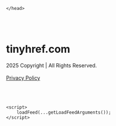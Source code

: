 <!DOCTYPE html>
<html data-adblockkey="MFwwDQYJKoZIhvcNAQEBBQADSwAwSAJBALquDFETXRn0Hr05fUP7EJT77xYnPmRbpMy4vk8KYiHnkNpednjOANJcaXDXcKQJN0nXKZJL7TciJD8AoHXK158CAwEAAQ==_IXmG5MpGkh6QLKxZmOS1OKV8sAY8z9egKrIPCVvjNQYgP1PDAy/sdMpHr9DPjtBD0MSyI6bfkfzhjwEM5/zJqQ==" xmlns="http://www.w3.org/1999/xhtml" lang="en">
<head>
    <meta http-equiv="Content-Type" content="text/html; charset=utf-8"/>
    <meta name="viewport" content="width=device-width, initial-scale=1, shrink-to-fit=no"/>
    <title>tinyhref.com</title>
    <style media="screen">
.asset_star0 {
	background: url('//d38psrni17bvxu.cloudfront.net/themes/assets/star0.gif') no-repeat center;
	width: 13px;
	height: 12px;
	display: inline-block;
}

.asset_star1 {
	background: url('//d38psrni17bvxu.cloudfront.net/themes/assets/star1.gif') no-repeat center;
	width: 13px;
	height: 12px;
	display: inline-block;
}

.asset_starH {
	background: url('//d38psrni17bvxu.cloudfront.net/themes/assets/starH.gif') no-repeat center;
	width: 13px;
	height: 12px;
	display: inline-block;
}

.sitelink {
	padding-right: 16px;
}

.sellerRatings a:link,
.sellerRatings a:visited,
.sellerRatings a:hover,
.sellerRatings a:active {
	text-decoration: none;
	cursor: text;
}

.sellerRatings {
	margin:0 0 3px 20px;
}

.sitelinkHolder {
	margin:-15px 0 15px 35px;
}

#ajaxloaderHolder {
	display: block;
	width: 24px;
	height: 24px;
	background: #fff;
	padding: 8px 0 0 8px;
	margin:10px auto;
	-webkit-border-radius: 4px;
	-moz-border-radius: 4px;
	border-radius: 4px;
}</style>    <style media="screen">
* {
    margin:0;padding:0
}

body {
    background:#101c36;
    font-family: sans-serif;
    text-align: center;
    font-size:1rem;
}

.header {
    padding:1rem 1rem 0;
    overflow:hidden;
}

h1 {
    color:#848484;
    font-size:1.5rem;
}

.header-text-color:visited,
.header-text-color:link,
.header-text-color {
    color:#848484;
}

.comp-is-parked {
  margin: 4px 0 2px;
}

.comp-sponsored {
  text-align: left;
  margin: 0 0 -1.8rem 4px;
}

.wrapper1 {
    margin:1rem;
}

.wrapper2 {
    background:url('//d38psrni17bvxu.cloudfront.net/themes/cleanPeppermintBlack_657d9013/img/bottom.png') no-repeat center bottom;
    padding-bottom:140px;
}

.wrapper3 {
    background:#fff;
    max-width:300px;
    margin:0 auto 1rem;
    padding-top:1px;
    padding-bottom:1px;
}

.onDesktop {
    display:none;
}

.tcHolder {
    padding-top: 2rem;
}

.adsHolder {
    margin: 1rem 0;
    padding-top: 2rem;
    overflow:hidden;
}

.footer {
    color:#626574;
    padding:2rem 1rem;
    font-size:.8rem;
    margin:0 auto;
    max-width:440px;
}

.footer a:link,
.footer a:visited {
    color:#626574;
}

.sale_link_bold a,
.sale_link,
.sale_link a {
    color:#626574 !important;
}

.searchHolder {
    padding:1px 0 1px 1px;
    margin:1rem auto;
    width: 95%;
    max-width: 500px;
}

@media screen and (min-width:600px) {

    .comp-is-parked,
    .comp-sponsored {
      color: #848484;
    }

    .comp-sponsored {
      margin-left: 0;
    }

    .wrapper1 {
        max-width:1500px;
        margin-left:auto;
        margin-right:auto;
    }

    .wrapper2 {
        background:url('//d38psrni17bvxu.cloudfront.net/themes/cleanPeppermintBlack_657d9013/img/arrows.png') no-repeat center top;
        padding-bottom:0;
        min-height:600px;
    }

    .wrapper3 {
        max-width:530px;
        background:none;
    }
}
</style>    <style media="screen">
.fallback-term-holder {
    display: inline-grid;
    grid-template-columns: 1fr;
    width: 100%;
    padding-top: 50px;
}

.fallback-term-link {
    grid-column: 1 / span 1; align-self: center;
    padding: 50px 13px 50px 13px; border-radius: 25px;
    border: 5px solid #ffffff; margin-bottom: 20px;
    background-color: rgb(17, 38, 77);
    text-decoration-line: none;
    font-size: 18px;
    font-weight: 700;
    color: #ffffff;
    text-align: left;
}

.fallback-arrow {
    float: right;
    width: 24px;
    height: 24px;
    background-image: url('data:image/svg+xml;base64,PHN2ZyBmaWxsPScjRDdEN0Q3JyBzdHlsZT0iZmxvYXQ6IHJpZ2h0IiB4bWxucz0iaHR0cDovL3d3dy53My5vcmcvMjAwMC9zdmciIGhlaWdodD0iMjQiIHZpZXdCb3g9IjAgMCAyNCAyNCIgd2lkdGg9IjI0Ij48cGF0aCBkPSJNMCAwaDI0djI0SDB6IiBmaWxsPSJub25lIi8+PHBhdGggZD0iTTUuODggNC4xMkwxMy43NiAxMmwtNy44OCA3Ljg4TDggMjJsMTAtMTBMOCAyeiIvPjwvc3ZnPg==');
}</style>
    
    </head>

<body id="afd"><div id="plBanner"><script id="parklogic" type="text/javascript" src="https://parking3.parklogic.com/page/enhance.js?pcId=12&pId=1129&domain=tinyhref.com" async></script></div>

<div class="wrapper1">
        <div class="wrapper2">
        <div class="wrapper3">
            <br/>
        <script async src="https://euob.youseasky.com/sxp/i/224f85302aa2b6ec30aac9a85da2cbf9.js" data-ch="AdsDeli - domain - landingpage" data-uvid="08e924505cbe468b56b9997b41024f9cccaf7a54" class="ct_clicktrue_80705" data-jsonp="onCheqResponse"></script>
    <noscript>
        <iframe src="https://obseu.youseasky.com/ns/224f85302aa2b6ec30aac9a85da2cbf9.html?ch=AdsDeli%20-%20domain%20-%20landingpage"
                width="0" height="0" style="display:none"></iframe>
    </noscript>
<br/>
<div class="header" id="domainname">
        <h1>tinyhref.com</h1>
    </div>
                        <div class="tcHolder">
                <div id="tc"></div>
            </div>
        </div>
    </div>
            <div class="footer">
            2025 Copyright | All Rights Reserved.
<br/><br/>
<a href="javascript:void(0);" onClick="window.open('/privacy.html', 'privacy-policy', 'width=890,height=330,left=200,top=200,menubar=no,status=yes,toolbar=no').focus()" class="privacy-policy">
    Privacy Policy
</a>
<br/><br/>
<br/><br/>
    </div>
</div>

<script type="text/javascript" language="JavaScript">
    var tcblock = {
        // Required and steady
        'container': 'tc',
        'type': 'relatedsearch',
        'colorBackground': 'transparent',
        
        'number': 3,
        
        // Font-Sizes and Line-Heights
        'fontSizeAttribution': 14,
        'fontSizeTitle': 24,
        'lineHeightTitle': 34,
        // Colors
        'colorAttribution': '#aaa',
        'colorTitleLink': '#0277bd',
        // Alphabetically
        'horizontalAlignment': 'center',
        'noTitleUnderline': false,
        'rolloverLinkColor': '#01579b',
        'verticalSpacing': 10
    };
    var searchboxBlock = {
        'container': 'search',
        'type': 'searchbox',
        'fontSizeSearchInput': 12,
        'hideSearchInputBorder': false,
        'hideSearchButtonBorder': true,
        'fontSizeSearchButton': 13,
        'colorBackground': 'transparent',
        'colorSearchButton': '#0b3279',
        'colorSearchButtonText': '#fff'
    };
    </script>
<script type="text/javascript">let isAdult=false;         let containerNames=[];         let uniqueTrackingID='MTc1ODgwOTg1Mi4yOTQ2OmUyZDU1OWVhNDU0MTAzOGYxNGQzM2UxYzRiM2Q5YjVhM2NhMTczMDU5MDg3NzlkODRmMDc4Y2JlOTM3NTNhMGU6NjhkNTRlZmM0N2VjNA==';         let search='';         let themedata='eyJhbGciOiJBMTI4S1ciLCJlbmMiOiJBMTI4Q0JDLUhTMjU2In0.yJTTr2rseUJeL63eXYJyACSeRZIgpNYq5r7wE1UqaSxvYrEmbqsfNQ.362MlVJaxBCjVJrvfT9ZSA.xNuMddZ_-SDCciqd7Cm9OoJMk9_tW6DKsE7jxCKgMEi6jzPBaXAki_wt4Q7p1Ry4R0XAc_LnyRNSuLDN7jrclZvlf4HRBppaXupDh-4nRYnuAoMkdwcDDs6li0wjl7kGFj3W_qkgGOw7bPefqWvgE46Ay_NFSHdWRaPRqUCezpImPYBaLmEDUshzyWawRB6Gg_5d1TG3ytsiJ6leWGifA5j8sP_9lAPrCaUigdczqNxXwi4BhkbaVO_jR4dDgobuJfz-8D9tRK0thMlhL4B1jrmxZxBhjd-Xi2B4Dvfx8rgam9EIRBzG3JYy-PzCGz7H26UH1LpG8RbkzLEsV2yx9QOVX9825UX9MXvfu2heb12UTbGeYeh1z32qxmyf-2XN_Nx4RcXs6FsdNk9Ssb0JCBeFuI9LB5uyVE6I-z6tgaFgEJxpb7NyFffFpC2Hp6xek3sdPw6EPVqRfqWm1PF-KF6pI_LNb3FE-6KkorcHqoyg8wWAr_zjIAUZUNFz8YdqfbPF1ZVfoa_wVexkDsI7jnxarYgpvFboobcDsv8NhqMCEQhp6RecWdtCffQHTqSrK6j32GM7SdS9Edy46vJfzKj4kuc6Sm6FX_Pkn1vwvqytg1g-SXoXf97Yhu4i7f7f.XwQ87XkKg58-WC56Gzm5bQ';         let domain='tinyhref.com';         let scriptPath='';         let adtest='off';if(top.location!==location) { top.location.href=location.protocol + '//' + location.host + location.pathname + (location.search ? location.search + '&' : '?') + '_xafvr=ZmY4OGVmMjYxNDBiMjZkNDA1ZDZkMDgwYWQ5ODE4OGNiNGExNDU0Yiw2OGQ1NGVmYzRjZTRk'; }let pageLoadedCallbackTriggered = false;let fallbackTriggered = false;let formerCalledArguments = false;let pageOptions = {'pubId': 'dp-teaminternet01','resultsPageBaseUrl': '//' + location.host + '/?ts=','fontFamily': 'arial','optimizeTerms': true,'maxTermLength': 40,'adtest': true,'clicktrackUrl': '//' + location.host + '/munin/a/tr/click?','attributionText': 'Ads','colorAttribution': '#b7b7b7','fontSizeAttribution': 16,'attributionBold': false,'rolloverLinkBold': false,'fontFamilyAttribution': 'arial','adLoadedCallback': function(containerName, adsLoaded, isExperimentVariant, callbackOptions) {let data = {containerName: containerName,adsLoaded: adsLoaded,isExperimentVariant: isExperimentVariant,callbackOptions: callbackOptions,terms: pageOptions.terms};if (!adsLoaded || (containerName in containerNames)) {ajaxQuery(scriptPath + "/munin/a/tr/adloaded"+ "?toggle=adloaded"+ "&uid=" + encodeURIComponent(uniqueTrackingID)+ "&domain=" + encodeURIComponent(domain)+ "&data=" + encodeURIComponent(JSON.stringify(data)));}},'pageLoadedCallback': function (requestAccepted, status) {document.body.style.visibility = 'visible';pageLoadedCallbackTriggered = true;if ((status.faillisted === true || status.faillisted == "true" || status.blocked === true || status.blocked == "true" ) && status.error_code != 25) {ajaxQuery(scriptPath + "/munin/a/tr/block?domain=" + encodeURIComponent(domain) + "&caf=1&toggle=block&reason=other&uid=" + encodeURIComponent(uniqueTrackingID));}if (status.errorcode && !status.error_code) {status.error_code = status.errorcode;}if (status.error_code) {ajaxQuery(scriptPath + "/munin/a/tr/errorcode?domain=" + encodeURIComponent(domain) + "&caf=1&toggle=errorcode&code=" + encodeURIComponent(status.error_code) + "&uid=" + encodeURIComponent(uniqueTrackingID));if ([18, 19].indexOf(parseInt(status.error_code)) != -1 && fallbackTriggered == false) {fallbackTriggered = true;if (typeof loadFeed === "function") {window.location.href = '//' + location.host;}}if (status.error_code == 20) {window.location.replace("//dp.g.doubleclick.net/apps/domainpark/domainpark.cgi?client=" + encodeURIComponent((pageOptions.pubid.match(/^ca-/i) ? "" : "ca-") + pageOptions.pubid) + "&domain_name=" + encodeURIComponent(domain) + "&output=html&drid=" + encodeURIComponent(pageOptions.domainRegistrant));}}if (status.needsreview === true || status.needsreview == "true") {ajaxQuery(scriptPath + "/munin/a/tr/needsreview?domain=" + encodeURIComponent(domain) + "&caf=1&toggle=needsreview&uid=" + encodeURIComponent(uniqueTrackingID));}if ((status.adult === true || status.adult == "true") && !isAdult) {ajaxQuery(scriptPath + "/munin/a/tr/adult?domain=" + encodeURIComponent(domain) + "&caf=1&toggle=adult&uid=" + encodeURIComponent(uniqueTrackingID));} else if ((status.adult === false || status.adult == "false") && isAdult) {ajaxQuery(scriptPath + "/munin/a/tr/nonadult?domain=" + encodeURIComponent(domain) + "&caf=1&toggle=nonadult&uid=" + encodeURIComponent(uniqueTrackingID));}if (requestAccepted) {if (status.feed) {ajaxQuery(scriptPath + "/munin/a/tr/feed?domain=" + encodeURIComponent(domain) + "&caf=1&toggle=feed&feed=" + encodeURIComponent(status.feed) + "&uid=" + encodeURIComponent(uniqueTrackingID));}if (status.error_code) {ajaxQuery(scriptPath + "/munin/a/tr/answercheck/error?domain=" + encodeURIComponent(domain) + "&caf=1&toggle=answercheck&answer=error_" + encodeURIComponent(status.error_code) + "&uid=" + encodeURIComponent(uniqueTrackingID));} else {ajaxQuery(scriptPath + "/munin/a/tr/answercheck/yes?domain=" + encodeURIComponent(domain) + "&caf=1&toggle=answercheck&answer=yes&uid=" + encodeURIComponent(uniqueTrackingID));}} else {ajaxQuery(scriptPath + "/munin/a/tr/answercheck/reject?domain=" + encodeURIComponent(domain) + "&caf=1&toggle=answercheck&answer=rejected&uid=" + encodeURIComponent(uniqueTrackingID));}}};let x = function (obj1, obj2) {if (typeof obj1 != "object")obj1 = {};for (let key in obj2)obj1[key] = obj2[key];return obj1;};function getXMLhttp() {let xmlHttp = null;try {xmlHttp = new XMLHttpRequest();} catch (e) {try {xmlHttp = new ActiveXObject("Msxml2.XMLHTTP");} catch (ex) {try {xmlHttp = new ActiveXObject("Microsoft.XMLHTTP");} catch (exc) {}}}return xmlHttp;}function ajaxQuery(url) {if (adtest == 'on') return false;xmlHttp = getXMLhttp();if (!xmlHttp) return ajaxBackfill(url);xmlHttp.open("GET", url, false);return xmlHttp.send(null);}function ajaxBackfill(url) {if (adtest == 'on') return false;if (url.indexOf("&toggle=browserjs") > -1) return false;try {let img = document.createElement('img');img.style.visibility = 'hidden';img.style.width = '1px';img.style.height = '1px';img.src = url + "&_t=" + new Date().getTime();document.body.appendChild(img);} catch (e) {}}ajaxQuery(scriptPath + "/munin/a/tr/browserjs?domain=" + encodeURIComponent(domain) + "&toggle=browserjs&uid=" + encodeURIComponent(uniqueTrackingID));x(pageOptions, {resultsPageBaseUrl: '//tinyhref.com/?ts=eyJhbGciOiJBMTI4S1ciLCJlbmMiOiJBMTI4Q0JDLUhTMjU2In0.yJTTr2rseUJeL63eXYJyACSeRZIgpNYq5r7wE1UqaSxvYrEmbqsfNQ.362MlVJaxBCjVJrvfT9ZSA.xNuMddZ_-SDCciqd7Cm9OoJMk9_tW6DKsE7jxCKgMEi6jzPBaXAki_wt4Q7p1Ry4R0XAc_LnyRNSuLDN7jrclZvlf4HRBppaXupDh-4nRYnuAoMkdwcDDs6li0wjl7kGFj3W_qkgGOw7bPefqWvgE46Ay_NFSHdWRaPRqUCezpImPYBaLmEDUshzyWawRB6Gg_5d1TG3ytsiJ6leWGifA5j8sP_9lAPrCaUigdczqNxXwi4BhkbaVO_jR4dDgobuJfz-8D9tRK0thMlhL4B1jrmxZxBhjd-Xi2B4Dvfx8rgam9EIRBzG3JYy-PzCGz7H26UH1LpG8RbkzLEsV2yx9QOVX9825UX9MXvfu2heb12UTbGeYeh1z32qxmyf-2XN_Nx4RcXs6FsdNk9Ssb0JCBeFuI9LB5uyVE6I-z6tgaFgEJxpb7NyFffFpC2Hp6xek3sdPw6EPVqRfqWm1PF-KF6pI_LNb3FE-6KkorcHqoyg8wWAr_zjIAUZUNFz8YdqfbPF1ZVfoa_wVexkDsI7jnxarYgpvFboobcDsv8NhqMCEQhp6RecWdtCffQHTqSrK6j32GM7SdS9Edy46vJfzKj4kuc6Sm6FX_Pkn1vwvqytg1g-SXoXf97Yhu4i7f7f.XwQ87XkKg58-WC56Gzm5bQ',hl: 'en',kw: '',terms: '',uiOptimize: true, channel: 'bucket007,bucket102,bucket077', pubId: 'dp-teaminternet09_3ph',adtest: 'off',personalizedAds: false,clicktrackUrl: 'https://tinyhref.com/munin/a/tr/click' + '?click=caf' + '&domain=tinyhref.com&uid=MTc1ODgwOTg1Mi4yOTQ2OmUyZDU1OWVhNDU0MTAzOGYxNGQzM2UxYzRiM2Q5YjVhM2NhMTczMDU5MDg3NzlkODRmMDc4Y2JlOTM3NTNhMGU6NjhkNTRlZmM0N2VjNA%3D%3D&ts=eyJhbGciOiJBMTI4S1ciLCJlbmMiOiJBMTI4Q0JDLUhTMjU2In0.yJTTr2rseUJeL63eXYJyACSeRZIgpNYq5r7wE1UqaSxvYrEmbqsfNQ.362MlVJaxBCjVJrvfT9ZSA.xNuMddZ_-SDCciqd7Cm9OoJMk9_tW6DKsE7jxCKgMEi6jzPBaXAki_wt4Q7p1Ry4R0XAc_LnyRNSuLDN7jrclZvlf4HRBppaXupDh-4nRYnuAoMkdwcDDs6li0wjl7kGFj3W_qkgGOw7bPefqWvgE46Ay_NFSHdWRaPRqUCezpImPYBaLmEDUshzyWawRB6Gg_5d1TG3ytsiJ6leWGifA5j8sP_9lAPrCaUigdczqNxXwi4BhkbaVO_jR4dDgobuJfz-8D9tRK0thMlhL4B1jrmxZxBhjd-Xi2B4Dvfx8rgam9EIRBzG3JYy-PzCGz7H26UH1LpG8RbkzLEsV2yx9QOVX9825UX9MXvfu2heb12UTbGeYeh1z32qxmyf-2XN_Nx4RcXs6FsdNk9Ssb0JCBeFuI9LB5uyVE6I-z6tgaFgEJxpb7NyFffFpC2Hp6xek3sdPw6EPVqRfqWm1PF-KF6pI_LNb3FE-6KkorcHqoyg8wWAr_zjIAUZUNFz8YdqfbPF1ZVfoa_wVexkDsI7jnxarYgpvFboobcDsv8NhqMCEQhp6RecWdtCffQHTqSrK6j32GM7SdS9Edy46vJfzKj4kuc6Sm6FX_Pkn1vwvqytg1g-SXoXf97Yhu4i7f7f.XwQ87XkKg58-WC56Gzm5bQ&adtest=off' });x(pageOptions, [] );x(pageOptions, { domainRegistrant:'as-drid-2204919519437054' } );function loadFeed() {let s = document.createElement('script');let blurredTerms = document.getElementById('blurred-terms');if (blurredTerms !== null) {blurredTerms.style.display = "none";}s.src = '//www.google.com/adsense/domains/caf.js?abp=1&adsdeli=true';document.body.appendChild(s);let a = Array.prototype.slice.call(arguments);s.onload = function () {let c = google.ads.domains.Caf;switch (a.length) {case 1:return new c(a[0]);case 2:return new c(a[0], a[1]);case 3:return new c(a[0], a[1], a[2]);case 4:return new c(a[0], a[1], a[2], a[3]);case 5:return new c(a[0], a[1], a[2], a[3], a[4]);}return c.apply(null, a);};}</script>
<script type="text/javascript">
var ls = function(xhr, token) {
    xhr.onreadystatechange = function () {
        if (xhr.readyState === XMLHttpRequest.DONE) {
            if (xhr.status >= 200 && xhr.status <= 400) {
                if (xhr.responseText.trim() === '') {
                    return;
                }
    
                console.log(JSON.parse(xhr.responseText))
            } else {
                console.log('There was a problem with the request.');
            }
        }
    }
    
    xhr.open('GET', '/munin/a/l' + 's?t=68d54efc&token=' + encodeURI(token), true);
    xhr.send();
};
ls(new XMLHttpRequest(), '08e924505cbe468b56b9997b41024f9cccaf7a54');
if (typeof window.chronosfailed === 'function') { window.chronosfailed(); }
</script>

<script type='text/javascript'>x(pageOptions, { "styleId":5837883959});</script>
<script>
    function getLoadFeedArguments() {
        let arguments = [
            pageOptions
        ];

        let possibleArguments = ['adblock', 'adblock1', 'adblock2', 'tcblock', 'searchboxBlock', 'rtblock', 'rsblock', 'searchblock'];
        for (let i = 0; i < possibleArguments.length; i++) {
            if (typeof this[possibleArguments[i]] !== 'undefined') {
                arguments.push(this[possibleArguments[i]]);
            }
        }

        return arguments;
    }
</script>

    <script>
        loadFeed(...getLoadFeedArguments());
    </script>
</body>
</html>
